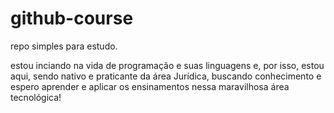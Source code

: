 # github-course
repo simples para estudo.

estou inciando na vida de programação e suas linguagens e, por isso, estou aqui, sendo nativo e praticante da área Jurídica, buscando 
conhecimento e espero aprender e aplicar os ensinamentos nessa maravilhosa área tecnológica!
